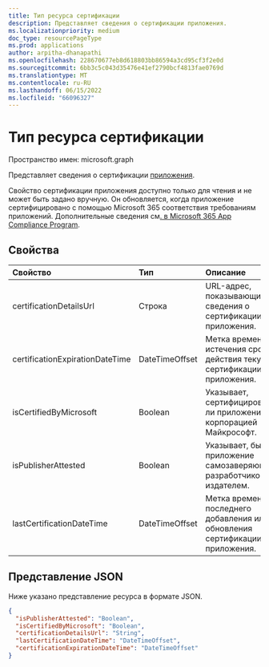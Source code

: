 ```yaml
---
title: Тип ресурса сертификации
description: Представляет сведения о сертификации приложения.
ms.localizationpriority: medium
doc_type: resourcePageType
ms.prod: applications
author: arpitha-dhanapathi
ms.openlocfilehash: 228670677eb8d618803bb86594a3cd95cf3f2e0d
ms.sourcegitcommit: 6bb3c5c043d35476e41ef2790bcf4813fae0769d
ms.translationtype: MT
ms.contentlocale: ru-RU
ms.lasthandoff: 06/15/2022
ms.locfileid: "66096327"
---
```

# <a name="certification-resource-type"></a>Тип ресурса сертификации
Пространство имен: microsoft.graph

Представляет сведения о сертификации [приложения](application.md). 

Свойство сертификации приложения доступно только для чтения и не может быть задано вручную. Он обновляется, когда приложение сертифицировано с помощью Microsoft 365 соответствия требованиям приложений. Дополнительные сведения см[. в Microsoft 365 App Compliance Program](/microsoft-365-app-certification/docs/enterprise-app-certification-guide).

## <a name="properties"></a>Свойства
|Свойство|Тип|Описание|
|:---------------|:--------|:----------|
|certificationDetailsUrl|Строка|URL-адрес, показывающий сведения о сертификации для приложения.|
|certificationExpirationDateTime|DateTimeOffset|Метка времени истечения срока действия текущей сертификации для приложения.|
|isCertifiedByMicrosoft|Boolean|Указывает, сертифицировано ли приложение корпорацией Майкрософт.|
|isPublisherAttested|Boolean|Указывает, было ли приложение самозаверяющееся разработчиком или издателем.|
|lastCertificationDateTime|DateTimeOffset|Метка времени последнего добавления или обновления сертификации для приложения.|

## <a name="json-representation"></a>Представление JSON
Ниже указано представление ресурса в формате JSON.

<!-- {
  "blockType": "resource",
  "@odata.type": "microsoft.graph.certification"
}-->

```json
{
  "isPublisherAttested": "Boolean",
  "isCertifiedByMicrosoft": "Boolean",
  "certificationDetailsUrl": "String",
  "lastCertificationDateTime": "DateTimeOffset",
  "certificationExpirationDateTime": "DateTimeOffset"
}
```
